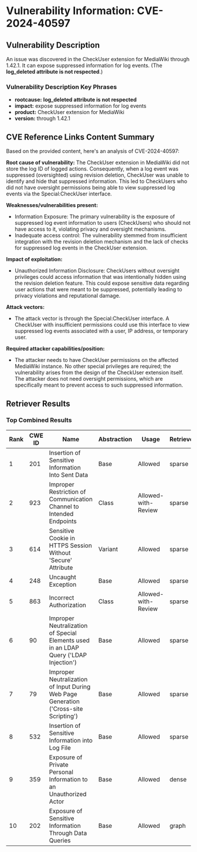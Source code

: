 # Vulnerability Information: CVE-2024-40597

## Vulnerability Description
An issue was discovered in the CheckUser extension for MediaWiki through 1.42.1. It can expose suppressed information for log events. (The **log_deleted attribute is not respected**.)

### Vulnerability Description Key Phrases
- **rootcause:** **log_deleted attribute is not respected**
- **impact:** expose suppressed information for log events
- **product:** CheckUser extension for MediaWiki
- **version:** through 1.42.1

## CVE Reference Links Content Summary
Based on the provided content, here's an analysis of CVE-2024-40597:

**Root cause of vulnerability:**
The CheckUser extension in MediaWiki did not store the log ID of logged actions. Consequently, when a log event was suppressed (oversighted) using revision deletion, CheckUser was unable to identify and hide that suppressed information. This led to CheckUsers who did not have oversight permissions being able to view suppressed log events via the Special:CheckUser interface.

**Weaknesses/vulnerabilities present:**
- Information Exposure: The primary vulnerability is the exposure of suppressed log event information to users (CheckUsers) who should not have access to it, violating privacy and oversight mechanisms.
- Inadequate access control: The vulnerability stemmed from insufficient integration with the revision deletion mechanism and the lack of checks for suppressed log events in the CheckUser extension.

**Impact of exploitation:**
- Unauthorized Information Disclosure: CheckUsers without oversight privileges could access information that was intentionally hidden using the revision deletion feature. This could expose sensitive data regarding user actions that were meant to be suppressed, potentially leading to privacy violations and reputational damage.

**Attack vectors:**
- The attack vector is through the Special:CheckUser interface. A CheckUser with insufficient permissions could use this interface to view suppressed log events associated with a user, IP address, or temporary user.

**Required attacker capabilities/position:**
- The attacker needs to have CheckUser permissions on the affected MediaWiki instance. No other special privileges are required; the vulnerability arises from the design of the CheckUser extension itself. The attacker does not need oversight permissions, which are specifically meant to prevent access to such suppressed information.

## Retriever Results

### Top Combined Results

| Rank | CWE ID | Name | Abstraction | Usage  | Retrievers | Individual Scores |
|------|--------|------|-------------|-------|------------|-------------------|
| 1 | 201 | Insertion of Sensitive Information Into Sent Data | Base | Allowed | sparse | 0.209 |
| 2 | 923 | Improper Restriction of Communication Channel to Intended Endpoints | Class | Allowed-with-Review | sparse | 0.183 |
| 3 | 614 | Sensitive Cookie in HTTPS Session Without 'Secure' Attribute | Variant | Allowed | sparse | 0.181 |
| 4 | 248 | Uncaught Exception | Base | Allowed | sparse | 0.179 |
| 5 | 863 | Incorrect Authorization | Class | Allowed-with-Review | sparse | 0.171 |
| 6 | 90 | Improper Neutralization of Special Elements used in an LDAP Query ('LDAP Injection') | Base | Allowed | sparse | 0.167 |
| 7 | 79 | Improper Neutralization of Input During Web Page Generation ('Cross-site Scripting') | Base | Allowed | sparse | 0.163 |
| 8 | 532 | Insertion of Sensitive Information into Log File | Base | Allowed | sparse | 0.161 |
| 9 | 359 | Exposure of Private Personal Information to an Unauthorized Actor | Base | Allowed | dense | 0.512 |
| 10 | 202 | Exposure of Sensitive Information Through Data Queries | Base | Allowed | graph | 0.002 |

